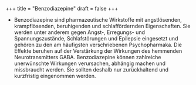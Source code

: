 +++
title = "Benzodiazepine"
draft = false
+++

-   Benzodiazepine sind pharmazeutische Wirkstoffe mit angstlösenden, krampflösenden, beruhigenden und schlaffördernden Eigenschaften. Sie werden unter anderem gegen Angst-, Erregungs- und Spannungszustände, Schlafstörungen und Epilepsie eingesetzt und gehören zu den am häufigsten verschriebenen Psychopharmaka. Die Effekte beruhen auf der Verstärkung der Wirkungen des hemmenden Neurotransmitters GABA. Benzodiazepine können zahlreiche unerwünschte Wirkungen verursachen, abhängig machen und missbraucht werden. Sie sollten deshalb nur zurückhaltend und kurzfristig eingenommen werden.